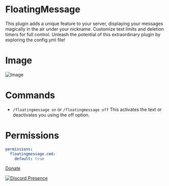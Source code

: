 # FloatingMessage

This plugin adds a unique feature to your server, displaying your messages magically in the air under your nickname. Customize text limits and deletion timers for full control. Unleash the potential of this extraordinary plugin by exploring the config.yml file!

# Image 
![Image](https://cdn.discordapp.com/attachments/1107134567942459402/1122735548071673926/imagen_2023-06-25_215012581.png)

# Commands
- `/floatingmessage on` or `/floatingmessage off` This activates the text or deactivates you using the off option.

# Permissions
```YAML
permissions:
  floatingmessage.cmd:
    default: true
```

[Donate](https://www.paypal.me/streesmc)

[![Discord Presence](https://lanyard.cnrad.dev/api/1094481422292627496?theme=dark&bg=005cff&animated=false&hideDiscrim=true&borderRadius=30px&idleMessage=Hello%20guys%20and%20girls)](https://discord.com/users/1165097093480853634)
